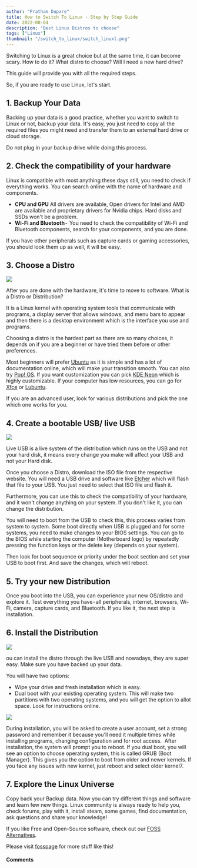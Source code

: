 ```yaml
---
author: "Pratham Dupare"
title: How to Switch To Linux - Step by Step Guide
date: 2022-08-04
description: "Best Linux Distros to choose"
tags: ["Linux"]
thumbnail: "/switch_to_linux/switch_linuxl.png"
---
```


Switching to Linux is a great choice but at the same time, it can become scary. How to do it? What distro to choose? Will I need a new hard drive?

This guide will provide you with all the required steps.

So, if you are ready to use Linux, let's start.

## 1. Backup Your Data 

Backing up your data is a good practice, whether you want to switch to Linux or not, backup your data. It's easy, you just need to copy all the required files you might need and transfer them to an external hard drive or cloud storage.

Do not plug in your backup drive while doing this process.

## 2. Check the compatibility of your hardware

Linux is compatible with most anything these days still, you need to check if everything works. You can search online with the name of hardware and components.

- **CPU and GPU** All drivers are available, Open drivers for Intel and AMD are available and proprietary drivers for Nvidia chips. Hard disks and SSDs won't be a problem.
- **Wi-Fi and Bluetooth** -  You need to check the compatibility of Wi-Fi and Bluetooth components, search for your components, and you are done.

If you have other peripherals such as capture cards or gaming accessories, you should look them up as well, it will be easy.

## 3. Choose a Distro

<img class="special-img-class" src="/switch_to_linux/linux_distro.jpg" />

After you are done with the hardware, it's time to move to software. What is a Distro or Distribution?

It is a Linux kernel with operating system tools that communicate with programs, a display server that allows windows, and menu bars to appear and then there is a desktop environment which is the interface you use and programs.

Choosing a distro is the hardest part as there are so many choices, it depends on if you are a beginner or have tried them before or other preferences.

Most beginners will prefer [Ubuntu](https://medium.com/r/?url=https%3A%2F%2Fubuntu.com%2F) as it is simple and has a lot of documentation online, which will make your transition smooth. You can also try [Pop! OS](https://medium.com/r/?url=https%3A%2F%2Fpop.system76.com%2F). If you want customization you can pick [KDE Neon](https://medium.com/r/?url=https%3A%2F%2Fneon.kde.org%2F) which is highly customizable. If your computer has low resources, you can go for [Xfce](https://medium.com/r/?url=https%3A%2F%2Fwww.xfce.org%2F) or [Lubuntu](https://medium.com/r/?url=https%3A%2F%2Flubuntu.me%2F).

If you are an advanced user, look for various distributions and pick the one which one works for you.

## 4. Create a bootable USB/ live USB

<img class="special-img-class" src="/switch_to_linux/etcher-1.png" />

Live USB is a live system of the distribution which runs on the USB and not your hard disk, it means every change you make will affect your USB and not your Hard disk.

Once you choose a Distro, download the ISO file from the respective website. You will need a USB drive and software like [Etcher](https://medium.com/r/?url=https%3A%2F%2Fwww.balena.io%2Fetcher%2F) which will flash that file to your USB. You just need to select that ISO file and flash it.

Furthermore, you can use this to check the compatibility of your hardware, and it won't change anything on your system. If you don't like it, you can change the distribution.

You will need to boot from the USB to check this, this process varies from system to system. Some boot directly when USB is plugged and for some systems, you need to make changes to your BIOS settings. You can go to the BIOS while starting the computer (Motherboard logo) by repeatedly pressing the function keys or the delete key (depends on your system).

Then look for boot sequence or priority under the boot section and set your USB to boot first. And save the changes, which will reboot.

## 5. Try your new Distribution

Once you boot into the USB, you can experience your new OS/distro and explore it. Test everything you have - all peripherals, internet, browsers, Wi-Fi, camera, capture cards, and Bluetooth. If you like it, the next step is installation.

## 6. Install the Distribution

<img class="special-img-class" src="/switch_to_linux/ubuntu_usb_boot.png" />

ou can install the distro through the live USB and nowadays, they are super easy. Make sure you have backed up your data.

You will have two options:

- Wipe your drive and fresh installation which is easy.
- Dual boot with your existing operating system. This will make two partitions with two operating systems, and you will get the option to allot space. Look for instructions online.

<img class="special-img-class" src="/switch_to_linux/ubuntu_account.png" />

During installation, you will be asked to create a user account, set a strong password and remember it because you'll need it multiple times while installing programs, changing configuration and for root access. 
After installation, the system will prompt you to reboot. If you dual boot, you will see an option to choose operating system, this is called GRUB (Boot Manager). This gives you the option to boot from older and newer kernels. If you face any issues with new kernel, just reboot and select older kernel7.

## 7. Explore the Linux Universe

Copy back your Backup data. Now you can try different things and software and learn few new things. Linux community is always ready to help you, check forums, play with it, install steam, some games, find documentation, ask questions and share your knowledge!

If you like Free and Open-Source software, check out our [FOSS Alternatives](https://medium.com/r/?url=https%3A%2F%2Ffosspage.com%2Fpage%2Falternative%2F).

Please visit [fosspage](https://medium.com/r/?url=https%3A%2F%2Ffosspage.com%2F) for more stuff like this!

#### Comments

<script src="https://utteranc.es/client.js"
        repo="prathamdupare/fosspage_web"
        issue-term="pathname"
        label="Comment"
        theme="github-light"
        crossorigin="anonymous"
        async>
</script>
